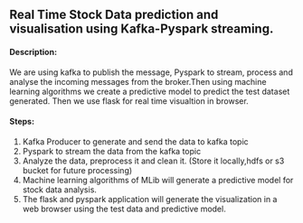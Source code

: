 ## Real Time Stock Data prediction and visualisation using Kafka-Pyspark streaming.

#### Description:
We are using kafka to publish the message, Pyspark to stream, process and analyse the incoming messages from the broker.Then using machine learning algorithms we create a predictive model to predict the test dataset generated.
Then we use flask for real time visualtion in browser.

#### Steps:

1. Kafka Producer to generate and send the data to kafka topic
2. Pyspark to stream the data from the kafka topic
3. Analyze the data, preprocess it and clean it. (Store it locally,hdfs or s3 bucket for future processing)
4. Machine learning algorithms of MLib will generate a predictive model for stock data analysis. 
5. The flask and pyspark application will generate the visualization in a web browser using the test data and predictive model.